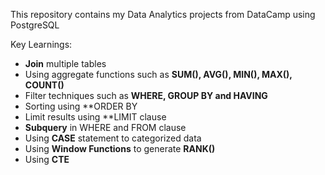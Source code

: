 This repository contains my Data Analytics projects from DataCamp using PostgreSQL

Key Learnings:
- **Join** multiple tables
- Using aggregate functions such as **SUM(), AVG(), MIN(), MAX(), COUNT()**
- Filter techniques such as **WHERE, GROUP BY and HAVING**
- Sorting using **ORDER BY
- Limit results using **LIMIT clause
- **Subquery** in WHERE and FROM clause
- Using **CASE** statement to categorized data 
- Using **Window Functions** to generate **RANK()**
- Using **CTE**
